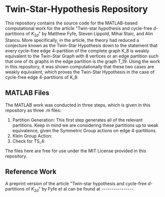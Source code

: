 # Twin-Star-Hypothesis Repository
This repository contains the source code for the MATLAB-based computational work for the article "Twin-star hypothesis and cycle-free $d$-partitions of $K_{2d}$" by Matthew Fyfe, Steven Lippold, Mihai Staic, and Alin Stancu. More specifically, in the article, the theory had reduced a conjecture known as the Twin-Star Hypothesis down to the statement that every cycle-free edge 4-partition of the complete graph K_8 is weakly equivalent to the Twin-Star Graph with 8 vertices or an edge partition such that one of its graphs in the edge partition is the graph T_19. Using the work in this repository, it was shown computationally that these two cases are weakly equivalent, which proves the Twin-Star Hypothesis in the case of cycle-free edge 4-partitions of K_8.

## MATLAB Files
The MATLAB work was conducted in three steps, which is given in this repository as three .m files:
1. Partition Generation: This first step generates all of the relevant partitions. Keep in mind we are considering these partitions up to weak equivalence, given the Symmetric Group actions on edge 4-partitions.
2. Klein Group Action: 
3. Check for TS_4:

The files here are free for use under the MIT License provided in this repository.

## Reference Work
A preprint version of the article "Twin-star hypothesis and cycle-free $d$-partitions of $K_{2d}$" by Fyfe et al can be found at ----------------.
